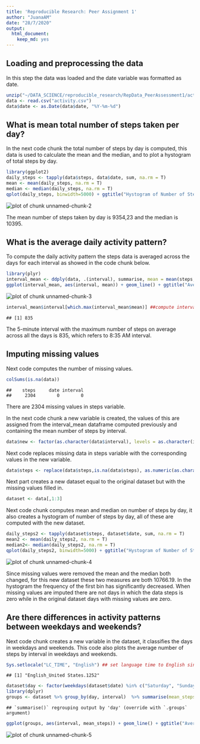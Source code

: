 ```yaml
---
title: 'Reproducible Research: Peer Assignment 1'
author: "JuanaAM"
date: "28/7/2020"
output: 
  html_document: 
    keep_md: yes
---
```




## Loading and preprocessing the data

In this step the data was loaded and the date variable was formatted as date.


```r
unzip("~/DATA_SCIENCE/reproducible_research/RepData_PeerAssessment1/activity.zip")
data <- read.csv("activity.csv")
data$date <- as.Date(data$date, "%Y-%m-%d")
```


## What is mean total number of steps taken per day?

In the next code chunk the total number of steps by day is computed, this data is used to calculate the mean and the median, and to plot a hystogram of total steps by day.


```r
library(ggplot2)
daily_steps <- tapply(data$steps, data$date, sum, na.rm = T)
mean <- mean(daily_steps, na.rm = T)
median <- median(daily_steps, na.rm = T)
qplot(daily_steps, binwidth=5000) + ggtitle("Hystogram of Number of Steps per Day") + xlab("Number of steps") 
```

![plot of chunk unnamed-chunk-2](figure/unnamed-chunk-2-1.png)

The mean number of steps taken by day is 9354,23 and the median is 10395.

## What is the average daily activity pattern?

To compute the daily activity pattern the steps data is averaged across the days for each interval as showed in the code chunk below.


```r
library(plyr)
interval_mean <- ddply(data, .(interval), summarise, mean = mean(steps, na.rm = T))
ggplot(interval_mean, aes(interval, mean)) + geom_line() + ggtitle("Average Number of steps by Interval") + xlab("Time Interval") + ylab("Number of Steps")
```

![plot of chunk unnamed-chunk-3](figure/unnamed-chunk-3-1.png)

```r
interval_mean$interval[which.max(interval_mean$mean)] ##compute interval with max numbers of steps
```

```
## [1] 835
```

The 5-minute interval with the maximum number of steps on average across all the days is 835, which refers to 8:35 AM interval.

## Imputing missing values

Next code computes the number of missing values.


```r
colSums(is.na(data))
```

```
##    steps     date interval 
##     2304        0        0
```

There are 2304 missing values in steps variable.

In the next code chunk a new variable is created, the values of this are assigned from the interval_mean dataframe computed previously and containing the mean number of steps by interval.


```r
data$new <- factor(as.character(data$interval), levels = as.character(interval_mean$interval), labels = as.character(interval_mean$mean))
```

Next code replaces missing data in steps variable with the corresponding values in the new variable.


```r
data$steps <- replace(data$steps,is.na(data$steps), as.numeric(as.character(data$new[is.na(data$steps)])))
```

Next part creates a new dataset equal to the original dataset but with the missing values filled in.


```r
dataset <- data[,1:3]
```

Next code chunk computes mean and median on number of steps by day, it also creates a hystogram of number of steps by day, all of these are computed with the new dataset. 


```r
daily_steps2 <- tapply(dataset$steps, dataset$date, sum, na.rm = T)
mean2 <- mean(daily_steps2, na.rm = T)
median2<- median(daily_steps2, na.rm = T)
qplot(daily_steps2, binwidth=5000) + ggtitle("Hystogram of Number of Steps per Day") + xlab("Number of steps") 
```

![plot of chunk unnamed-chunk-4](figure/unnamed-chunk-4-1.png)

Since missing values were removed the mean and the median both changed, for this new dataset these two measures are both 10766.19. In the hystogram the frequency of the first bin has significantly decreased. When missing values are imputed there are not days in which the data steps is zero while in the original dataset days with missing values are zero.

## Are there differences in activity patterns between weekdays and weekends?

Next code chunk creates a new variable in the dataset, it classifies the days in weekdays and weekends. This code also plots the average number of steps by interval in weekdays and weekends.


```r
Sys.setlocale("LC_TIME", "English") ## set language time to English since it's originally in Spanish in my case
```

```
## [1] "English_United States.1252"
```

```r
dataset$day <- factor(weekdays(dataset$date) %in% c("Saturday", "Sunday"), levels = c(FALSE, TRUE), labels = c("weekday", "weekend"))
library(dplyr)
groups <- dataset %>% group_by(day, interval)  %>% summarise(mean_steps=mean(steps))
```

```
## `summarise()` regrouping output by 'day' (override with `.groups` argument)
```

```r
ggplot(groups, aes(interval, mean_steps)) + geom_line() + ggtitle("Average Number of steps") + xlab("Time Interval") + ylab("Number of Steps") + facet_grid(day ~ .)
```

![plot of chunk unnamed-chunk-5](figure/unnamed-chunk-5-1.png)

